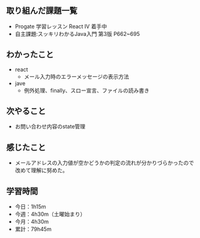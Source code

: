 ## 取り組んだ課題一覧
- Progate 学習レッスン React IV 着手中
- 自主課題:スッキリわかるJava入門 第3版 P662~695
## わかったこと
- react
    - メール入力時のエラーメッセージの表示方法
- jave
    - 例外処理、finally、スロー宣言、ファイルの読み書き
## 次やること
- お問い合わせ内容のstate管理    
## 感じたこと
- メールアドレスの入力値が空かどうかの判定の流れが分かりづらかったので改めて理解に努めた。
## 学習時間
- 今日：1h15m
- 今週：4h30m（土曜始まり）
- 今月：4h30m
- 累計：79h45m
